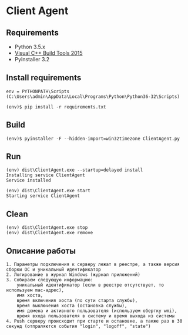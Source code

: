 # Client Agent

## Requirements

  * Python 3.5.x
  * [Visual C++ Build Tools 2015](http://go.microsoft.com/fwlink/?LinkId=691126)
  * PyInstaller 3.2

## Install requirements

    env = PYTHONPATH\Scripts (C:\Users\admin\AppData\Local\Programs\Python\Python36-32\Scripts)

    (env)$ pip install -r requirements.txt

## Build

    (env)$ pyinstaller -F --hidden-import=win32timezone ClientAgent.py

## Run

    (env) dist\ClientAgent.exe --startup=delayed install
    Installing service ClientAgent
    Service installed

    (env) dist\ClientAgent.exe start
    Starting service ClientAgent

## Clean

    (env) dist\ClientAgent.exe stop
    (env) dist\ClientAgent.exe remove

## Описание работы

    1. Параметры подключения к серверу лежат в реестре, а также версия сборки ОС и уникальный идентификатор
    2. Логирование в журнал Windows (журнал приложений)
    3. Собираем следующую информацию:
        уникальный идентификатор (если в реестре отсутствует, то используем mac-адрес),
        имя хоста,
        время включения хоста (по сути старта службы),
        время выключения хоста (остановка службы),
        имя домена и активного пользователя (используем обертку wmi),
        время входа пользователя в систему и время выхода из системы
    4. Push серверу происходит при старте и остановке, а также раз в 30 секунд (отпраляются события "login", "logoff", "state")
